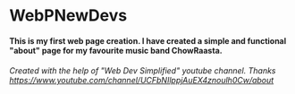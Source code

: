 # WebPNewDevs
#### This is my first web page creation. I have created a simple and functional "about" page for my favourite music band ChowRaasta.
###### Created with the help of "Web Dev Simplified" youtube channel. Thanks https://www.youtube.com/channel/UCFbNIlppjAuEX4znoulh0Cw/about
